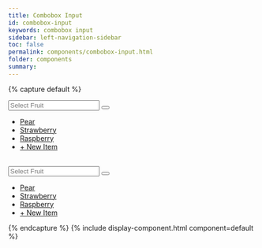 ```yaml
---
title: Combobox Input
id: combobox-input
keywords: combobox input
sidebar: left-navigation-sidebar
toc: false
permalink: components/combobox-input.html
folder: components
summary:
---
```



{% capture default %}
<div class="fd-combobox-input">
  <div class="fd-popover">
      <div class="fd-popover__control">
          <div class="fd-combobox-control" aria-label="Image label" aria-controls="F4GcX348" aria-expanded="false" aria-haspopup="true">
              <div class="fd-input-group fd-input-group--after">
                  <input type="text" class="fd-input" id="" placeholder="Select Fruit">
                  <span class="fd-input-group__addon fd-input-group__addon--after fd-input-group__addon--button">
                      <button class=" fd-button--light sap-icon--navigation-down-arrow"></button>
                  </span>
              </div>
          </div>
      </div>
      <div class="fd-popover__body fd-popover__body--no-arrow" aria-hidden="true" id="F4GcX348">
          <nav class="fd-menu">
          <ul class="fd-menu__list">
              <li><a href="#" class="fd-menu__item">Pear</a></li>
              <li><a href="#" class="fd-menu__item">Strawberry</a></li>
              <li><a href="#" class="fd-menu__item">Raspberry</a></li>
              <li><a href="#" class="fd-menu__item fd-menu__link">+ New Item</a></li>
          </ul>
          </nav>
      </div>
  </div>
</div>

<br>

<div class="fd-combobox-input">
  <div class="fd-popover">
      <div class="fd-popover__control">
          <div class="fd-combobox-control" aria-label="Image label" aria-controls="F4GcX34" aria-expanded="false" aria-haspopup="true">
              <div class="fd-input-group fd-input-group--after fd-input-group--compact">
                  <input type="text" class="fd-input fd-input--compact" id="" placeholder="Select Fruit">
                  <span class="fd-input-group__addon fd-input-group__addon--after fd-input-group__addon--button">
                      <button class=" fd-button--light sap-icon--navigation-down-arrow"></button>
                  </span>
              </div>
          </div>
      </div>
      <div class="fd-popover__body fd-popover__body--no-arrow" aria-hidden="true" id="F4GcX34">
          <nav class="fd-menu">
          <ul class="fd-menu__list">
              <li><a href="#" class="fd-menu__item">Pear</a></li>
              <li><a href="#" class="fd-menu__item">Strawberry</a></li>
              <li><a href="#" class="fd-menu__item">Raspberry</a></li>
              <li><a href="#" class="fd-menu__item fd-menu__link">+ New Item</a></li>
          </ul>
          </nav>
      </div>
  </div>
</div>
{% endcapture %}
{% include display-component.html component=default %}
